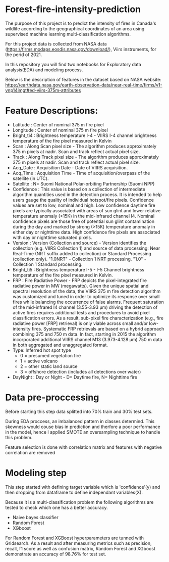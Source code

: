 # Forest-fire-intensity-prediction 
The purpose of this project is to predict the intensity of fires in Canada's wildlife according to the geographical coordinates of an area using supervised machine learning multi-classification algorithms.

For this project data is collected from NASA data (https://firms.modaps.eosdis.nasa.gov/download/), Viirs instruments, for the perid of 2021. 

In this repository you will find two notebooks for Exploratory data analysis(EDA) and modeling process. 

Below is the description of features in the dataset based on NASA website: https://earthdata.nasa.gov/earth-observation-data/near-real-time/firms/v1-vnp14imgt#ed-viirs-375m-attributes

# Feature Descriptions:

- Latitude : Center of nominal 375 m fire pixel 
- Longitude : Center of nominal 375 m fire pixel 
- Bright_ti4 : Brightness temperature I-4  - VIIRS I-4 channel brightness temperature of the fire pixel measured in Kelvin
- Scan : Along Scan pixel size - The algorithm produces approximately 375 m pixels at nadir. Scan and track reflect actual pixel size. 
- Track : Along Track pixel size - The algorithm produces approximately 375 m pixels at nadir. Scan and track reflect actual pixel size. 
- Acq_Date : Acquisition Date - Date of VIIRS acquisition. 
- Acq_Time : Acquisition Time - Time of acquisition/overpass of the satellite (in UTC). 
- Satellite : N= Suomi National Polar-orbiting Partnership (Suomi NPP) 
- Confidence : This value is based on a collection of intermediate algorithm quantities used in the detection process. It is intended to help users gauge the quality of individual hotspot/fire pixels. Confidence values are set to low, nominal and high. Low confidence daytime fire pixels are typically associated with areas of sun glint and lower relative temperature anomaly (<15K) in the mid-infrared channel I4. Nominal confidence pixels are those free of potential sun glint contamination during the day and marked by strong (>15K) temperature anomaly in either day or nighttime data. High confidence fire pixels are associated with day or nighttime saturated pixels. 
- Version : Version (Collection and source) - Version identifies the collection (e.g. VIIRS Collection 1) and source of data processing: Near Real-Time (NRT suffix added to collection) or Standard Processing (collection only). 
"1.0NRT" - Collection 1 NRT processing. 
"1.0" - Collection 1 Standard processing. 
- Bright_ti5 : Brightness temperature I-5 - I-5 Channel brightness temperature of the fire pixel measured in Kelvin. 
- FRP : Fire Radiative Power - FRP depicts the pixel-integrated fire radiative power in MW (megawatts). Given the unique spatial and spectral resolution of the data, the VIIRS 375 m fire detection algorithm was customized and tuned in order to optimize its response over small fires while balancing the occurrence of false alarms. Frequent saturation of the mid-infrared I4 channel (3.55-3.93 µm) driving the detection of active fires requires additional tests and procedures to avoid pixel classification errors. As a result, sub-pixel fire characterization (e.g., fire radiative power [FRP] retrieval) is only viable across small and/or low-intensity fires. Systematic FRP retrievals are based on a hybrid approach combining 375 and 750 m data. In fact, starting in 2015 the algorithm incorporated additional VIIRS channel M13 (3.973-4.128 µm) 750 m data in both aggregated and unaggregated format. 
- Type: Inferred hot spot type 
   - 0 = presumed vegetation fire
   - 1 = active volcano
   - 2 = other static land source
   - 3 = offshore detection (includes all detections over water) 
- DayNight : Day or Night - D= Daytime fire, N= Nighttime fire 
# Data pre-proccessing 

Before starting this step data splitted into 70% train and 30% test sets.  

During EDA proccess, an imbalanced pattern in classes determind. This skewness would couse bias in prediction and therfore a poor performance in the model, hence I applied SMOTE an oversampling technique to handle this problem. 

Feature selection is done with correlation matrix and features with negative correlation are removed 

# Modeling step 

This step started with defining target variable which is 'confidence'(y) and then dropping from dataframe to define independant variables(X). 

Because it is a multi-classification problem the following algorithms are tested to check which one has a better accuracy. 
- Naive bayes classifier
- Random Forest
- XGboost 

For Random Forest and XGBoost hyperparameters are tunned with Gridsearch. 
As a result and after measuring metrics such as precision, recall, f1 score as well as confusion matrix, Random Forest and XGboost demonstrate an accuracy of 98.76% for test set. 






